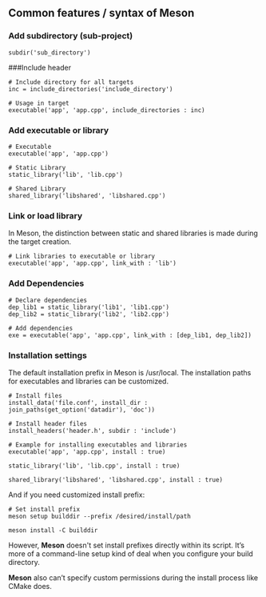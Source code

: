 ## Common features / syntax of Meson

### Add subdirectory (sub-project)
```meson
subdir('sub_directory')
```

###Include header
```meson
# Include directory for all targets
inc = include_directories('include_directory')

# Usage in target
executable('app', 'app.cpp', include_directories : inc)
```

### Add executable or library
```meson
# Executable
executable('app', 'app.cpp')

# Static Library
static_library('lib', 'lib.cpp')

# Shared Library
shared_library('libshared', 'libshared.cpp')
```

### Link or load library
In Meson, the distinction between static and shared libraries is made during the target creation.
```meson
# Link libraries to executable or library
executable('app', 'app.cpp', link_with : 'lib')
```

### Add Dependencies
```meson
# Declare dependencies
dep_lib1 = static_library('lib1', 'lib1.cpp')
dep_lib2 = static_library('lib2', 'lib2.cpp')

# Add dependencies
exe = executable('app', 'app.cpp', link_with : [dep_lib1, dep_lib2])
```

### Installation settings
The default installation prefix in Meson is /usr/local. The installation paths for executables and libraries can be customized.
```meson
# Install files
install_data('file.conf', install_dir : join_paths(get_option('datadir'), 'doc'))

# Install header files
install_headers('header.h', subdir : 'include')

# Example for installing executables and libraries
executable('app', 'app.cpp', install : true)

static_library('lib', 'lib.cpp', install : true)

shared_library('libshared', 'libshared.cpp', install : true)
```

And if you need customized install prefix:
```meson
# Set install prefix
meson setup builddir --prefix /desired/install/path

meson install -C builddir
```

However, **Meson** doesn't set install prefixes directly within its script. It’s more of a command-line setup kind of deal when you configure your build directory.

**Meson** also can’t specify custom permissions during the install process like CMake does.
